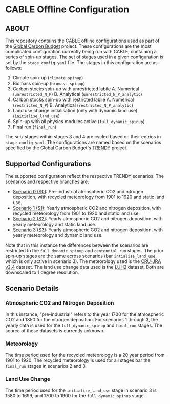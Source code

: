 # CABLE Offline Configuration

## ABOUT
This repository contains the CABLE offline configurations used as part of the [Global Carbon Budget](https://www.globalcarbonproject.org/carbonbudget/) project. These configurations are the most complicated configuration currently being run with CABLE, containing a series of spin-up stages. The set of stages used in a given configuration is set by the ```stage_config.yaml``` file. The stages in this configuration are as follows:

1. Climate spin-up (```climate_spinup```)
2. Biomass spin-up (```biomass_spinup```)
3. Carbon stocks spin-up with unrestricted labile
    A. Numerical (```unrestricted_N_P```)
    B. Analytical (```unrestricted_N_P_analytic```)
4. Carbon stocks spin-up with restricted labile
    A. Numerical (```restricted_N_P```)
    B. Analytical (```restricted_N_P_analytic```)
5. Land use change initialisation (only with dynamic land use) (```initialise_land_use```)
6. Spin-up with all physics modules active (```full_dynamic_spinup```)
7. Final run (```final_run```)

The sub-stages within stages 3 and 4 are cycled based on their entries in ```stage_config.yaml```. The configurations are named based on the scenarios specified by the Global Carbon Budget's [TRENDY](https://blogs.exeter.ac.uk/trendy/) project. 

## Supported Configurations

The supported configuration reflect the respective TRENDY scenarios. The scenarios and respective branches are:

* [Scenario 0 (S0)](https://github.com/CABLE-LSM/cable-offline-configs/tree/release-trendy-S0): Pre-industrial atmospheric CO2 and nitrogen deposition, with recycled meteorology from 1901 to 1920 and static land use.
* [Scenario 1 (S1)](https://github.com/CABLE-LSM/cable-offline-configs/tree/release-trendy-S1): Yearly atmospheric CO2 and nitrogen deposition, with recycled meteorology from 1901 to 1920 and static land use.
* [Scenario 2 (S2)](https://github.com/CABLE-LSM/cable-offline-configs/tree/release-trendy-S0): Yearly atmospheric CO2 and nitrogen deposition, with yearly meteorology and static land use.
* [Scenario 3 (S3)](https://github.com/CABLE-LSM/cable-offline-configs/tree/release-trendy-S0): Yearly atmospheric CO2 and nitrogen deposition, with yearly meteorology and dynamic land use.

Note that in this instance the differences between the scenarios are restricted to the ```full_dynamic_spinup``` and ```centennial run``` stages. The prior spin-up stages are the same across scenarios (bar ```intialise_land_use```, which is only active in scenario 3). The meteorology used is the [CRU-JRA v2.4](https://catalogue.ceda.ac.uk/uuid/aed8e269513f446fb1b5d2512bb387ad/) dataset. The land use change data used is the [LUH2](https://luh.umd.edu/) dataset. Both are downscaled to 1 degree resolution.

## Scenario Details

### Atmospheric CO2 and Nitrogen Deposition

In this instance, "pre-industrial" refers to the year 1700 for the atmospheric CO2 and 1850 for the nitrogen deposition. For scenarios 1 through 3, the yearly data is used for the ```full_dynamic_spinup``` and ```final_run``` stages. The source of these datasets is currently unknown.

### Meteorology

The time period used for the recycled meteorology is a 20 year period from 1901 to 1920. The recycled meteorology is used for all stages bar the ```final_run``` stages in scenarios 2 and 3.

### Land Use Change

The time period used for the ```initialise_land_use``` stage in scenario 3 is 1580 to 1699, and 1700 to 1900 for the ```full_dynamic_spinup``` stage.
